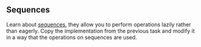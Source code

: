 ## Sequences

Learn about [sequences](https://kotlinlang.org/docs/sequences.html),
they allow you to perform operations lazily rather than eagerly.
Copy the implementation from the previous task and modify it in a way
that the operations on sequences are used. 
